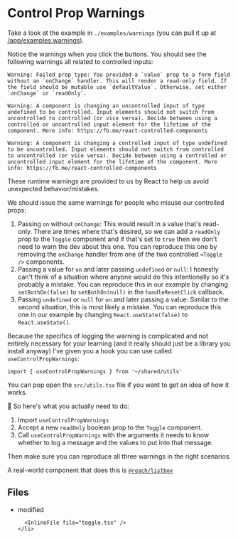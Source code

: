 # Control Prop Warnings

Take a look at the example in `./examples/warnings` (you can pull it up at
[/app/examples.warnings](http://localhost:3000/app/examples.warnings)).

Notice the warnings when you click the buttons. You should see the following
warnings all related to controlled inputs:

```
Warning: Failed prop type: You provided a `value` prop to a form field without an `onChange` handler. This will render a read-only field. If the field should be mutable use `defaultValue`. Otherwise, set either `onChange` or `readOnly`.
```

```
Warning: A component is changing an uncontrolled input of type undefined to be controlled. Input elements should not switch from uncontrolled to controlled (or vice versa). Decide between using a controlled or uncontrolled input element for the lifetime of the component. More info: https://fb.me/react-controlled-components
```

```
Warning: A component is changing a controlled input of type undefined to be uncontrolled. Input elements should not switch from controlled to uncontrolled (or vice versa). Decide between using a controlled or uncontrolled input element for the lifetime of the component. More info: https://fb.me/react-controlled-components
```

These runtime warnings are provided to us by React to help us avoid unexpected
behavior/mistakes.

We should issue the same warnings for people who misuse our controlled props:

1.  Passing `on` without `onChange`: This would result in a value that's
    read-only. There are times where that's desired, so we can add a `readOnly`
    prop to the `Toggle` component and if that's set to `true` then we don't
    need to warn the dev about this one. You can reproduce this one by removing
    the `onChange` handler from one of the two controlled `<Toggle />`
    components.
2.  Passing a value for `on` and later passing `undefined` or `null`: I honestly
    can't think of a situation where anyone would do this intentionally so it's
    probably a mistake. You can reproduce this in our example by changing
    `setBothOn(false)` to `setBothOn(null)` in the `handleResetClick` callback.
3.  Passing `undefined` or `null` for `on` and later passing a value: Similar to
    the second situation, this is most likely a mistake. You can reproduce this
    one in our example by changing `React.useState(false)` to
    `React.useState()`.

Because the specifics of logging the warning is complicated and not entirely
necessary for your learning (and it really should just be a library you install
anyway) I've given you a hook you can use called `useControlPropWarnings`:

```tsx
import { useControlPropWarnings } from '~/shared/utils'
```

You can pop open the `src/utils.tsx` file if you want to get an idea of how it
works.

🐨 So here's what you actually need to do:

1.  Import `useControlPropWarnings`
2.  Accept a new `readOnly` boolean prop to the `Toggle` component.
3.  Call `useControlPropWarnings` with the arguments it needs to know whether to
    log a message and the values to put into that message.

Then make sure you can reproduce all three warnings in the right scenarios.

A real-world component that does this is
[`@reach/listbox`](https://reacttraining.com/reach-ui/listbox/)

<section id="files" className="not-prose">
  <h2>Files</h2>

  <ul>
    <li data-state="modified">
      <span>modified</span>

      <InlineFile file="toggle.tsx" />
    </li>

  </ul>
</section>
